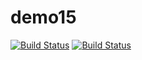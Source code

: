 # demo15
[![Build Status](https://jenkins.globalsolutions.dev/buildStatus/icon?job=Demo15)](https://jenkins.globalsolutions.dev/job/Demo15/)
[![Build Status](https://jenkins.globalsolutions.dev/job/Demo15/badge/icon)](https://jenkins.globalsolutions.dev/job/Demo15/)
